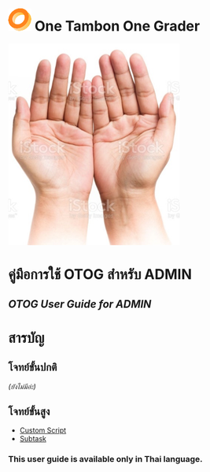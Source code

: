 <p style="text-align: center;">
  <h1><img src="res/miniDonut.png" /> One Tambon One Grader</h1>
  <img src="res/Hands.png" />
  <h1>คู่มือการใช้ OTOG สำหรับ ADMIN</h1>
  <h2><i>OTOG User Guide for ADMIN  </i></h2>
</p>

# สารบัญ

## โจทย์ขั้นปกติ

_(ยังไม่มีอ่ะ)_

## โจทย์ขั้นสูง

- [Custom Script](/Problem/CustomScript.md)
- [Subtask](/Problem/Subtask.md)

### This user guide is available only in Thai language.
